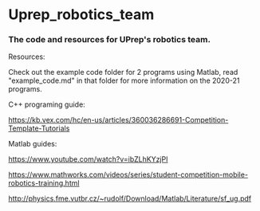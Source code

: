# Uprep_robotics_team
### The code and resources for UPrep's robotics team. 



Resources:

Check out the example code folder for 2 programs using Matlab, read "example_code.md" in that folder for more information on the 2020-21 programs. 

C++ programing guide:

https://kb.vex.com/hc/en-us/articles/360036286691-Competition-Template-Tutorials

Matlab guides: 

https://www.youtube.com/watch?v=ibZLhKYzjPI

https://www.mathworks.com/videos/series/student-competition-mobile-robotics-training.html

http://physics.fme.vutbr.cz/~rudolf/Download/Matlab/Literature/sf_ug.pdf
